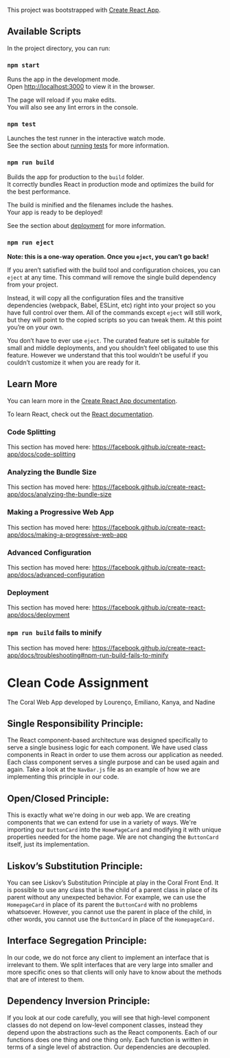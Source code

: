This project was bootstrapped with [Create React App](https://github.com/facebook/create-react-app).

## Available Scripts

In the project directory, you can run:

### `npm start`

Runs the app in the development mode.<br />
Open [http://localhost:3000](http://localhost:3000) to view it in the browser.

The page will reload if you make edits.<br />
You will also see any lint errors in the console.

### `npm test`

Launches the test runner in the interactive watch mode.<br />
See the section about [running tests](https://facebook.github.io/create-react-app/docs/running-tests) for more information.

### `npm run build`

Builds the app for production to the `build` folder.<br />
It correctly bundles React in production mode and optimizes the build for the best performance.

The build is minified and the filenames include the hashes.<br />
Your app is ready to be deployed!

See the section about [deployment](https://facebook.github.io/create-react-app/docs/deployment) for more information.

### `npm run eject`

**Note: this is a one-way operation. Once you `eject`, you can’t go back!**

If you aren’t satisfied with the build tool and configuration choices, you can `eject` at any time. This command will remove the single build dependency from your project.

Instead, it will copy all the configuration files and the transitive dependencies (webpack, Babel, ESLint, etc) right into your project so you have full control over them. All of the commands except `eject` will still work, but they will point to the copied scripts so you can tweak them. At this point you’re on your own.

You don’t have to ever use `eject`. The curated feature set is suitable for small and middle deployments, and you shouldn’t feel obligated to use this feature. However we understand that this tool wouldn’t be useful if you couldn’t customize it when you are ready for it.

## Learn More

You can learn more in the [Create React App documentation](https://facebook.github.io/create-react-app/docs/getting-started).

To learn React, check out the [React documentation](https://reactjs.org/).

### Code Splitting

This section has moved here: https://facebook.github.io/create-react-app/docs/code-splitting

### Analyzing the Bundle Size

This section has moved here: https://facebook.github.io/create-react-app/docs/analyzing-the-bundle-size

### Making a Progressive Web App

This section has moved here: https://facebook.github.io/create-react-app/docs/making-a-progressive-web-app

### Advanced Configuration

This section has moved here: https://facebook.github.io/create-react-app/docs/advanced-configuration

### Deployment

This section has moved here: https://facebook.github.io/create-react-app/docs/deployment

### `npm run build` fails to minify

This section has moved here: https://facebook.github.io/create-react-app/docs/troubleshooting#npm-run-build-fails-to-minify

# Clean Code Assignment

The Coral Web App developed by Lourenço, Emiliano, Kanya, and Nadine

## Single Responsibility Principle: 

The React component-based architecture was designed specifically to serve a single business logic for each component. We have used class components in React in order to use them across our application as needed. Each class component serves a single purpose and can be used again and again. Take a look at the `NavBar.js` file as an example of how we are implementing this principle in our code. 

## Open/Closed Principle: 

This is exactly what we're doing in our web app. We are creating components that we can extend for use in a variety of ways. We're importing our `ButtonCard` into the `HomePageCard` and modifying it with unique properties needed for the home page. We are not changing the `ButtonCard` itself, just its implementation.

## Liskov’s Substitution Principle: 

You can see Liskov’s Substitution Principle at play in the Coral Front End. It is possible to use any class that is the child of a parent class in place of its parent without any unexpected behavior. For example, we can use the `HomepageCard` in place of its parent the `ButtonCard` with no problems whatsoever. However, you cannot use the parent in place of the child, in other words, you cannot use the `ButtonCard` in place of the `HomepageCard.`

## Interface Segregation Principle: 

In our code, we do not force any client to implement an interface that is irrelevant to them. We split interfaces that are very large into smaller and more specific ones so that clients will only have to know about the methods that are of interest to them.

## Dependency Inversion Principle: 

If you look at our code carefully, you will see that high-level component classes do not depend on low-level component classes, instead they depend upon the abstractions such as the React components. Each of our functions does one thing and one thing only. Each function is written in terms of a single level of abstraction. Our dependencies are decoupled.